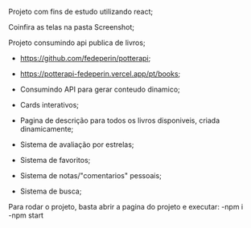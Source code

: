 Projeto com fins de estudo utilizando react;

Coinfira as telas na pasta Screenshot;

Projeto consumindo api publica de livros;
- https://github.com/fedeperin/potterapi;
- https://potterapi-fedeperin.vercel.app/pt/books;

- Consumindo API para gerar conteudo dinamico;
- Cards interativos;
- Pagina de descrição para todos os livros disponiveis, criada dinamicamente;
- Sistema de avaliação por estrelas;
- Sistema de favoritos;
- Sistema de notas/"comentarios" pessoais;
- Sistema de busca;

Para rodar o projeto, basta abrir a pagina do projeto e executar:
-npm i  
-npm start  
